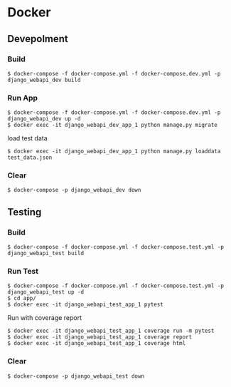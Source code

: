 # Docker

## Devepolment

### Build

```
$ docker-compose -f docker-compose.yml -f docker-compose.dev.yml -p django_webapi_dev build
```

### Run App

```
$ docker-compose -f docker-compose.yml -f docker-compose.dev.yml -p django_webapi_dev up -d
$ docker exec -it django_webapi_dev_app_1 python manage.py migrate
```

load test data

```
$ docker exec -it django_webapi_dev_app_1 python manage.py loaddata test_data.json
```

### Clear

```
$ docker-compose -p django_webapi_dev down
```

## Testing

### Build

```
$ docker-compose -f docker-compose.yml -f docker-compose.test.yml -p django_webapi_test build
```

### Run Test

```
$ docker-compose -f docker-compose.yml -f docker-compose.test.yml -p django_webapi_test up -d
$ cd app/
$ docker exec -it django_webapi_test_app_1 pytest
```

Run with coverage report

```
$ docker exec -it django_webapi_test_app_1 coverage run -m pytest
$ docker exec -it django_webapi_test_app_1 coverage report
$ docker exec -it django_webapi_test_app_1 coverage html
```

### Clear

```
$ docker-compose -p django_webapi_test down
```
